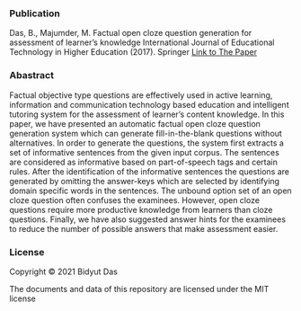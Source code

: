 ### Publication
Das, B., Majumder, M. Factual open cloze question generation for assessment of learner’s knowledge 
International Journal of Educational Technology in Higher Education (2017). Springer
[Link to The Paper](https://doi.org/10.1186/s41239-017-0060-3)

### Abastract
Factual objective type questions are effectively used in active learning, information and communication technology based education and intelligent tutoring system for the assessment of learner’s content knowledge. In this paper, we have presented an automatic factual open cloze question generation system which can generate fill-in-the-blank questions without alternatives. In order to generate the questions, the system first extracts a set of informative sentences from the given input corpus. The sentences are considered as informative based on part-of-speech tags and certain rules. After the identification of the informative sentences the questions are generated by omitting the answer-keys which are selected by identifying domain specific words in the sentences. The unbound option set of an open cloze question often confuses the examinees. However, open cloze questions require more productive knowledge from learners than cloze questions. Finally, we have also suggested answer hints for the examinees to reduce the number of possible answers that make assessment easier.
### License

Copyright © 2021 Bidyut Das

The documents and data of this repository are licensed under the MIT license
